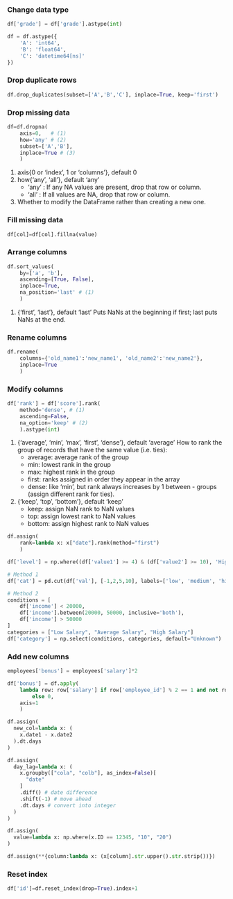 
### Change data type

```python title='from char to int'
df['grade'] = df['grade'].astype(int)
```

```python
df = df.astype({
    'A': 'int64',
    'B': 'float64',
    'C': 'datetime64[ns]'
})
```

### Drop duplicate rows

```py
df.drop_duplicates(subset=['A','B','C'], inplace=True, keep='first')
```

### Drop missing data

```py
df=df.dropna(
    axis=0,   # (1)
    how='any' # (2)
    subset=['A','B'],
    inplace=True # (3)
    )
```

1.  axis{0 or ‘index’, 1 or ‘columns’}, default 0
2.  how{‘any’, ‘all’}, default ‘any’
    - ‘any’ : If any NA values are present, drop that row or column.
    - ‘all’ : If all values are NA, drop that row or column.
3.  Whether to modify the DataFrame rather than creating a new one.

### Fill missing data

```py
df[col]=df[col].fillna(value)
```

### Arrange columns

``` py
df.sort_values(
    by=['a', 'b'],
    ascending=[True, False],
    inplace=True,
    na_position='last' # (1)
    )
```

1.  {‘first’, ‘last’}, default ‘last’
    Puts NaNs at the beginning if first; last puts NaNs at the end.


### Rename columns

```py
df.rename(
    columns={'old_name1':'new_name1', 'old_name2':'new_name2'},
    inplace=True
    )
```

### Modify columns

```python title='compute rank'
df['rank'] = df['score'].rank(
    method='dense', # (1)
    ascending=False,
    na_option='keep' # (2)
    ).astype(int)
```

1.  {‘average’, ‘min’, ‘max’, ‘first’, ‘dense’}, default ‘average’
How to rank the group of records that have the same value (i.e. ties):
    - average: average rank of the group
    - min: lowest rank in the group
    - max: highest rank in the group
    - first: ranks assigned in order they appear in the array
    - dense: like ‘min’, but rank always increases by 1 between - groups (assign different rank for ties).
2.  {‘keep’, ‘top’, ‘bottom’}, default ‘keep’
    - keep: assign NaN rank to NaN values
    - top: assign lowest rank to NaN values
    - bottom: assign highest rank to NaN values

```python title='compute rank'
df.assign(
    rank=lambda x: x["date"].rank(method="first")
    )

```

```py title='create new column based on condition'
df['level'] = np.where((df['value1'] >= 4) & (df['value2'] >= 10), 'High', 'Low')
```

```py title='create new column based on more than one conditions'
# Method 1
df['cat'] = pd.cut(df['val'], [-1,2,5,10], labels=['low', 'medium', 'high'])

# Method 2
conditions = [
    df['income'] < 20000,
    df['income'].between(20000, 50000, inclusive='both'),
    df['income'] > 50000
]
categories = ["Low Salary", "Average Salary", "High Salary"]
df['category'] = np.select(conditions, categories, default="Unknown")
```
### Add new columns
```py
employees['bonus'] = employees['salary']*2
```

```py
df['bonus'] = df.apply(
    lambda row: row['salary'] if row['employee_id'] % 2 == 1 and not row['employee_name'].startswith('M')
        else 0,
    axis=1
    )

```

```py title='calculate date difference between two date columns'
df.assign(
  new_col=lambda x: (
    x.date1 - x.date2
  ).dt.days
)
```

```py title='calculate the # of days delay between each confirmed cases'
df.assign(
  day_lag=lambda x: (
    x.groupby(["cola", "colb"], as_index=False)[
      "date"
    ]
    .diff() # date difference
    .shift(-1) # move ahead
    .dt.days # convert into integer
  )
)
```

```py title='assign value based on condition'
df.assign(
  value=lambda x: np.where(x.ID == 12345, "10", "20")
)
```

```py title='dynamically set the column name using variable values'
df.assign(**{column:lambda x: (x[column].str.upper().str.strip())})
```

### Reset index

```py
df['id']=df.reset_index(drop=True).index+1
```